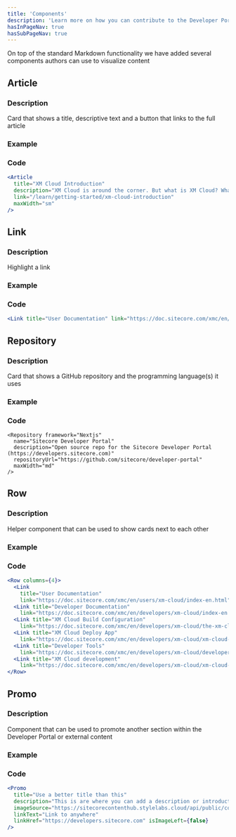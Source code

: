 ```yaml
---
title: 'Components'
description: 'Learn more on how you can contribute to the Developer Portal'
hasInPageNav: true
hasSubPageNav: true
---
```


On top of the standard Markdown functionality we have added several components authors can use to visualize content


## Article

### Description
Card that shows a title, descriptive text and a button that links to the full article

### Example

<Article 
  title="XM Cloud Introduction" 
  description="XM Cloud is around the corner. But what is XM Cloud? 
    What does it include? And how can you prepare for it?" 
  link="/learn/getting-started/xm-cloud-introduction"
  maxWidth="sm" />

### Code
```jsx
<Article 
  title="XM Cloud Introduction" 
  description="XM Cloud is around the corner. But what is XM Cloud? What does it include? And how can you prepare for it?" 
  link="/learn/getting-started/xm-cloud-introduction" 
  maxWidth="sm"  
/>
```

## Link

### Description
Highlight a link

### Example

<Link title="User Documentation" link="https://doc.sitecore.com/xmc/en/users/xm-cloud/index-en.html"  maxWidth="sm" />

### Code

```jsx
<Link title="User Documentation" link="https://doc.sitecore.com/xmc/en/users/xm-cloud/index-en.html" maxWidth="sm" />

```

## Repository
 
### Description

Card that shows a GitHub repository and the programming language(s) it uses

### Example

<Repository framework="Nextjs" 
  name="Sitecore Developer Portal" 
  description="Open source repo for the Sitecore Developer Portal (https://developers.sitecore.com)" 
  repositoryUrl="https://github.com/sitecore/developer-portal"
  maxWidth="md"
/>
### Code
```react
<Repository framework="Nextjs" 
  name="Sitecore Developer Portal" 
  description="Open source repo for the Sitecore Developer Portal (https://developers.sitecore.com)" 
  repositoryUrl="https://github.com/sitecore/developer-portal" 
  maxWidth="md"
/>
```
## Row

### Description
Helper component that can be used to show cards next to each other

### Example

<Row columns={4}>
<Link title="User Documentation" link="https://doc.sitecore.com/xmc/en/users/xm-cloud/index-en.html" />
<Link title="Developer Documentation" link="https://doc.sitecore.com/xmc/en/developers/xm-cloud/index-en.html" />
<Link title="XM Cloud Build Configuration" link="https://doc.sitecore.com/xmc/en/developers/xm-cloud/the-xm-cloud-build-configuration.html" />
<Link title="XM Cloud Deploy App" link="https://doc.sitecore.com/xmc/en/developers/xm-cloud/xm-cloud-deploy-app.html" />
<Link title="Developer Tools" link="https://doc.sitecore.com/xmc/en/developers/xm-cloud/developer-tools.html" />
<Link title="XM Cloud development" link="https://doc.sitecore.com/xmc/en/developers/xm-cloud/xm-cloud-development.html" />
</Row>

### Code

```jsx
<Row columns={4}>
  <Link 
    title="User Documentation" 
    link="https://doc.sitecore.com/xmc/en/users/xm-cloud/index-en.html" />
  <Link title="Developer Documentation" 
    link="https://doc.sitecore.com/xmc/en/developers/xm-cloud/index-en.html" />
  <Link title="XM Cloud Build Configuration" 
    link="https://doc.sitecore.com/xmc/en/developers/xm-cloud/the-xm-cloud-build-configuration.html" />
  <Link title="XM Cloud Deploy App" 
    link="https://doc.sitecore.com/xmc/en/developers/xm-cloud/xm-cloud-deploy-app.html" />
  <Link title="Developer Tools" 
    link="https://doc.sitecore.com/xmc/en/developers/xm-cloud/developer-tools.html" />
  <Link title="XM Cloud development" 
    link="https://doc.sitecore.com/xmc/en/developers/xm-cloud/xm-cloud-development.html" />
</Row>
```

## Promo

### Description
Component that can be used to promote another section within the Developer Portal or external content

### Example
<Promo
  title="Use a better title than this"
  description="This is are where you can add a description or introduction text"
  imageSource="https://sitecorecontenthub.stylelabs.cloud/api/public/content/c612f3d1efbe4e0cb946ab96d0b4aea1?v=0cca3868"
  linkText="Link to anywhere"
  linkHref="https://developers.sitecore.com" isImageLeft={true}
/>

### Code
```jsx
<Promo
  title="Use a better title than this"
  description="This is are where you can add a description or introduction text"
  imageSource="https://sitecorecontenthub.stylelabs.cloud/api/public/content/c612f3d1efbe4e0cb946ab96d0b4aea1?v=0cca3868"
  linkText="Link to anywhere"
  linkHref="https://developers.sitecore.com" isImageLeft={false}
/>
```